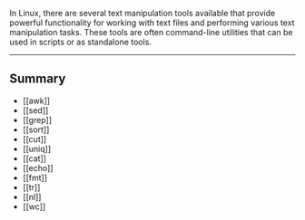 In Linux, there are several text manipulation tools available that provide powerful functionality for working with text files and performing various text manipulation tasks. These tools are often command-line utilities that can be used in scripts or as standalone tools.

----
## Summary

- [[awk]]
- [[sed]]
- [[grep]]
- [[sort]]
- [[cut]]
- [[uniq]]
- [[cat]]
- [[echo]]
- [[fmt]]
- [[tr]]
- [[nl]]
- [[wc]]